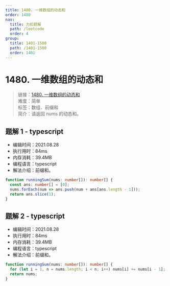 ```yaml
---
title: 1480. 一维数组的动态和
order: 1480
nav:
  title: 力扣题解
  path: /leetcode
  order: 4
group:
  title: 1401-1500
  path: /1401-1500
  order: 1401
---
```


# 1480. 一维数组的动态和

> 链接：[1480. 一维数组的动态和](https://leetcode-cn.com/problems/running-sum-of-1d-array/)  
> 难度：简单  
> 标签：数组、前缀和  
> 简介：请返回 nums 的动态和。

## 题解 1 - typescript

- 编辑时间：2021.08.28
- 执行用时：84ms
- 内存消耗：39.4MB
- 编程语言：typescript
- 解法介绍：前缀和。

```typescript
function runningSum(nums: number[]): number[] {
  const ans: number[] = [0];
  nums.forEach(num => ans.push(num + ans[ans.length - 1]));
  return ans.slice(1);
}
```

## 题解 2 - typescript

- 编辑时间：2021.08.28
- 执行用时：84ms
- 内存消耗：39.4MB
- 编程语言：typescript
- 解法介绍：前缀和。

```typescript
function runningSum(nums: number[]): number[] {
  for (let i = 1, n = nums.length; i < n; i++) nums[i] += nums[i - 1];
  return nums;
}
```
